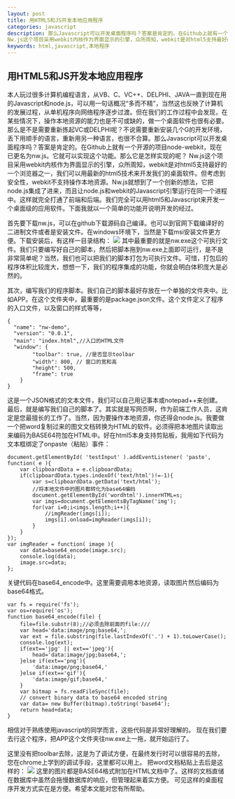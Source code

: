 ```yaml
---
layout: post
title: 用HTML5和JS开发本地应用程序
categories: javascript
description: 那么Javascript可以开发桌面程序吗？答案是肯定的。在Github上就有一个开源的项目node-webkit，现在已更名为nw.js。它就可以实现这个功能。那么它是怎样实现的呢？
Nw.js这个项目采用webkit内核作为界面显示的引擎，众所周知，webkit是对html5支持最好的一个浏览器之一，我们可以用最新的html5技术来开发我们的桌面软件。但考虑到安全性，webkit不支持操作本地资源。Nw.js就想到了一个创新的想法，它把node.js集成了进来，而且让node.js和webkit的Javascript引擎运行在同一个进程中。
keywords: html,javascript,本地程序
---
```


## 用HTML5和JS开发本地应用程序

本人玩过很多计算机编程语言，从VB、C、VC++、DELPHI、JAVA一直到现在用的Javascript和node.js，可以用一句话概况“多而不精”，当然这也反映了计算机的发展过程，从单机程序向网络程序逐步过渡。但在我们的工作过程中会发现，在某些情况下，操作本地资源的能力也是不可或缺的，做一个桌面软件也很有必要。那么是不是需要重新拣起VC或DELPHI呢？不说需要重新安装几个G的开发环境，丢下用顺手的语言，重新用另一种语言，也很不合算。那么Javascript可以开发桌面程序吗？答案是肯定的。在Github上就有一个开源的项目node-webkit，现在已更名为nw.js。它就可以实现这个功能。那么它是怎样实现的呢？
Nw.js这个项目采用webkit内核作为界面显示的引擎，众所周知，webkit是对html5支持最好的一个浏览器之一，我们可以用最新的html5技术来开发我们的桌面软件。但考虑到安全性，webkit不支持操作本地资源。Nw.js就想到了一个创新的想法，它把node.js集成了进来，而且让node.js和webkit的Javascript引擎运行在同一个进程中。这样就完全打通了前端和后端。我们完全可以用html5和Javascript来开发一个桌面级的应用软件。下面我就以一个简单的功能开说明开发的经过。

首先要下载nw.js，可以在github下载源码自己编译。也可以到官网下载编译好的二进制文件或者是安装文件。在windows环境下，当然是下载msi安装文件更方便。下载安装后，有这样一目录结构：
![](/images/posts/1.jpg)
其中最重要的就是nw.exe这个可执行文件。我们只要编写好自己的脚本，然后把脚本拖到nw.exe上面即可运行，是不是非常简单呢？当然，我们也可以把我们的脚本打包为可执行文件。可惜，打包后的程序体积比较庞大，想想一下，我们的程序集成的功能，你就会明白体积庞大是必然的。

其次，编写我们的程序脚本。我们自己的脚本最好存放在一个单独的文件夹中。比如APP。在这个文件夹中，最重要的是package.json文件。这个文件定义了程序的入口文件，以及窗口的样式等等，

```
{
  "name": "nw-demo",
  "version": "0.0.1",
  "main": "index.html",//入口的HTML文件
  "window": {                                                             
        "toolbar": true, //是否显示toolbar
        "width": 800, // 窗口的宽和高
        "height": 500,
        "frame": true                                
    }
}
```

这是一个JSON格式的文本文件，我们可以自己用记事本或notepad++来创建。
最后，就是编写我们自己的脚本了。其实就是写网页啊，作为前端工作人员，这肯定是您最擅长的工作了。当然，因为要操作本地资源，你还得会node.js。我要做一个把word复制过来的图文文档转换为HTML的软件。必须得把本地图片读取出来编码为BASE64符加在HTML中。好在html5本身支持剪贴板，我用如下代码为文本框绑定了onpaste（粘贴）事件：

```
document.getElementById( 'testInput' ).addEventListener( 'paste', function( e ){
	var clipboardData = e.clipboardData;
	if(clipboardData.types.indexOf('text/html')!=-1){
		var s=clipboardData.getData('text/html');
		//将本地文件中的图片都转化为base64编码
		document.getElementById('wordhtml').innerHTML=s;
		var imgs=document.getElementsByTagName('img');
		for(var i=0;i<imgs.length;i++){
			//imgReader(imgs[i]);
			imgs[i].onload=imgReader(imgs[i]);
		}
	}
});
var imgReader = function( image ){
    var data=base64_encode(image.src);
	console.log(data);
	image.src=data;
};
```

关键代码在base64_encode中。这里需要调用本地资源，读取图片然后编码为base64格式。

```
var fs = require('fs');
var os=require('os');
function base64_encode(file) {
	file=file.substr(8);//必须去除前面的file:///
	var head='data:image/png;base64,';
	var ext = file.substring(file.lastIndexOf('.') + 1).toLowerCase();
	console.log(ext);
	if(ext=='jpg' || ext=='jpeg'){
		head='data:image/jpg;base64,';
	}else if(ext=='png'){
		'data:image/png;base64,'
	}else if(ext=='gif'){
		'data:image/gif;base64,'
	}
    var bitmap = fs.readFileSync(file);
    // convert binary data to base64 encoded string
    var data= new Buffer(bitmap).toString('base64');
	return head+data;
}
```

相信对于熟练使用javascript的同学而言，这些代码是非常好理解的。
现在我们要去行这个程序，把APP这个文件夹往nw.exe上一拖，就开始运行了。
 
这里没有把toolbar去除，这是为了调试方便，在最终发行时可以很容易的去除，您在chrome上学到的调试手段，这里都可以用上。
把word文档粘贴上去后是这样的：
![](/images/posts/2.jpg)
这里的图片都是BASE64格式附加在HTML文档中了。这样的文档直储在数据库中虽然会拖慢数据库的响应，但管理起来着实方便。
可见这样的桌面程序开发方式实在是方便。希望本文能对您有所帮助。

